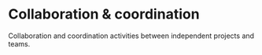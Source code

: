 # Collaboration & coordination

Collaboration and coordination activities between independent projects and teams.
